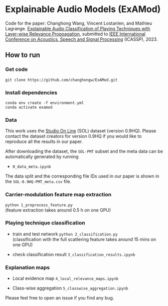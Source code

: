 # Explainable Audio Models (ExAMod)

Code for the paper: Changhong Wang, Vincent Lostanlen, and Mathieu Lagrange. [Explainable Audio Classification of Playing Techniques with Layer-wise Relevance Propoagation](https://hal.science/hal-04029145/), submitted to [IEEE International Conference on Acoustics, Speech and Signal Processing](https://2023.ieeeicassp.org/) (ICASSP), 2023. 

## How to run
### Get code
`git clone https://github.com/changhongw/ExAMod.git`

### Install dependencies
`conda env create -f environment.yml`<br>
`conda activate examod`<br>

### Data
This work uses the [Studio On Line](https://forum.ircam.fr/collections/detail/sol-instrumental-sounds-datasets/) (SOL) dataset (version 0.9HQ). Please contact the dataset creators for version 0.9HQ if you would like to reproduce all the results in our paper. 

After downloading the dataset, the `SOL-PMT` subset and the meta data can be automatically generated by running
- `0_data_meta.ipynb`

The data split and the corresponding file IDs used in our paper is shown in the `SOL-0.9HQ-PMT_meta.csv` file.

### Carrier-modulation feature map extraction
`python 1_preprocess_feature.py`<br>
(feature extraction takes around 0.5 h on one GPU)

### Playing technique classification
- train and test network
`python 2_classification.py`<br>
(classification with the full scattering feature takes around 15 mins on one GPU)

- check classification result
`3_classification_results.ipynb`

### Explanation maps
- Local evidence map
`4_local_relevance_maps.ipynb`

- Class-wise aggregation
`5_classwise_aggregation.ipynb`

Please feel free to open an issue if you find any bug.
